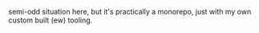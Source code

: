semi-odd situation here, but it's practically a monorepo, just with my own custom built (ew) tooling.